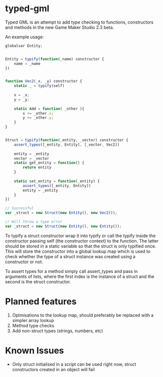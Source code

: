 # typed-gml
Typed GML is an attempt to add type checking to functions, constructors and methods in the new Game Maker Studio 2.3 beta.

An example usage:
```JavaScript
globalvar Entity;


Entity = typify(function(_name) constructor {
	name = _name
})


function Vec2(_x, _y) constructor {
	static _ = typify(self)
	
	x = _x;
	y = _y;
	
	static Add = function( _other ){
		x += _other.x;
		y += _other.y;
	}
}


Struct = typify(function(_entity, _vector) constructor {
	assert_types([_entity, Entity], [_vector, Vec2])
	
	entity = _entity
	vector = _vector
	static get_entity = function() {
		return entity
	}
	
	static set_entity = function(_entity) {
		assert_types([_entity, Entity])
		entity = _entity
	}
})

// Successful
var _struct = new Struct(new Entity(), new Vec2());

// Will throw a type error
var _struct = new Struct(new Entity(), new Entity());
```

To typify a struct constructor wrap it into typify or call the typify inside the constructor passing self (the constructor context) to the function. The latter should be stored in a static variable so that the struct is only typified once. This will store the constructor into a global lookup map which is used to check whether the type of a struct instance was created using a constructor or not.

To assert types for a method simply call assert_types and pass in arguments of lists, where the first index is the instance of a struct and the second is the struct constructor.

# Planned features
1. Optmisations to the lookup map, should preferably be replaced with a simpler array lookup
2. Method type checks
3. Add non-struct types (strings, numbers, etc)

# Known Issues
* Only struct initialised in a script can be used right now, struct constructors created in an object will fail
